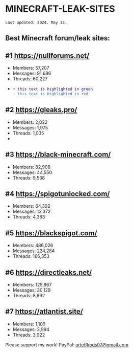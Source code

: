 # MINECRAFT-LEAK-SITES
`Last updated: 2024. May 13.`

## Best Minecraft forum/leak sites:

## #1 https://nullforums.net/
- Members: 57,207
- Messages: 91,686
- Threads: 60,227
- ```diff
  + this text is highlighted in green
  - this text is highlighted in red
  ```

## #2 https://gleaks.pro/
- Members: 2,022
- Messages: 1,975
- Threads: 1,035
- 

## #3 https://black-minecraft.com/
- Members: 82,908
- Messages: 44,550
- Threads: 9,538


## #4 https://spigotunlocked.com/
- Members: 64,392
- Messages: 13,372
- Threads: 4,383


## #5 https://blackspigot.com/
- Members: 486,026
- Messages: 224,284
- Threads: 166,353


## #6 https://directleaks.net/
- Members: 125,867
- Messages: 30,129
- Threads: 8,662


## #7 https://atlantist.site/
- Members: 1,109
- Messages: 3,994
- Threads: 3,922


Please support my work! PayPal: arteffkods07@gmail.com
